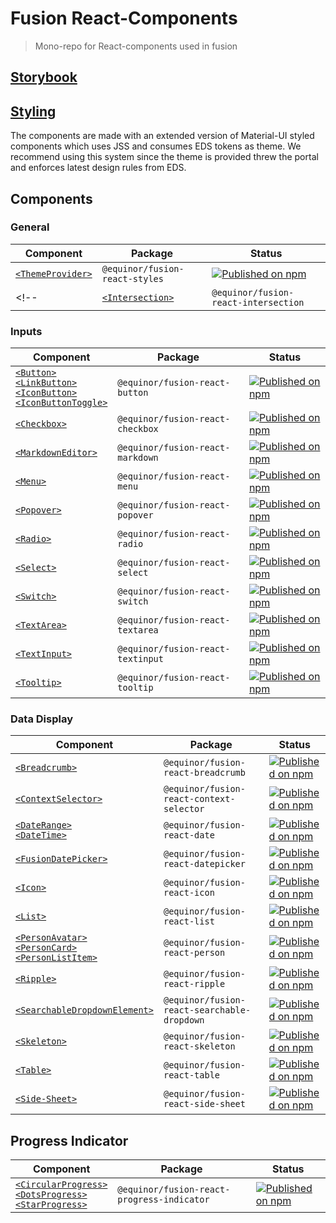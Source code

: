 <!--prettier-ignore-start-->
# Fusion React-Components

> Mono-repo for React-components used in fusion

## [Storybook](https://equinor.github.io/fusion-react-components?path=/docs/intro--page/)

## [Styling](https://equinor.github.io/fusion-react-components/?path=/docs/styling--page)
The components are made with an extended version of Material-UI styled components which uses
JSS and consumes EDS tokens as theme.
We recommend using this system since the theme is provided threw the portal and enforces latest 
design rules from EDS.  

## Components
### General
| Component | Package | Status
| --------- | ------- | ------
| [`<ThemeProvider>`](https://github.com/equinor/fusion-react-components/tree/main/packages/styles) | `@equinor/fusion-react-styles` | [![Published on npm](https://img.shields.io/npm/v/@equinor/fusion-react-styles.svg)](https://www.npmjs.com/package/@equinor/fusion-react-styles)
<!-- | [`<Intersection>`](https://github.com/equinor/fusion-react-components/tree/main/packages/intersection) | `@equinor/fusion-react-intersection` | TBD -->

### Inputs
| Component | Package | Status
| --------- | ------- | ------
| [`<Button>`](https://github.com/equinor/fusion-react-components/tree/main/packages/button/src/button) <br /> [`<LinkButton>`](https://github.com/equinor/fusion-react-components/tree/main/packages/button/src/link-button) <br /> [`<IconButton>`](https://github.com/equinor/fusion-react-components/tree/main/packages/button/src/icon-button) <br /> [`<IconButtonToggle>`](https://github.com/equinor/fusion-react-components/tree/main/packages/button/src/icon-button-toggle) | `@equinor/fusion-react-button` | [![Published on npm](https://img.shields.io/npm/v/@equinor/fusion-react-button.svg)](https://www.npmjs.com/package/@equinor/fusion-react-button)
| [`<Checkbox>`](https://github.com/equinor/fusion-react-components/tree/main/packages/checkbox) | `@equinor/fusion-react-checkbox` | [![Published on npm](https://img.shields.io/npm/v/@equinor/fusion-react-checkbox.svg)](https://www.npmjs.com/package/@equinor/fusion-react-checkbox)
| [`<MarkdownEditor>`](https://github.com/equinor/fusion-react-components/tree/main/packages/markdown/src/MarkdownEditor.tsx) | `@equinor/fusion-react-markdown` | [![Published on npm](https://img.shields.io/npm/v/@equinor/fusion-react-markdown.svg)](https://www.npmjs.com/package/@equinor/fusion-react-markdown)
| [`<Menu>`](https://github.com/equinor/fusion-react-components/tree/main/packages/menu) | `@equinor/fusion-react-menu` | [![Published on npm](https://img.shields.io/npm/v/@equinor/fusion-react-menu.svg)](https://www.npmjs.com/package/@equinor/fusion-react-menu)
| [`<Popover>`](https://github.com/equinor/fusion-react-components/tree/main/packages/popover) | `@equinor/fusion-react-popover` | [![Published on npm](https://img.shields.io/npm/v/@equinor/fusion-react-popover.svg)](https://www.npmjs.com/package/@equinor/fusion-react-popover)
| [`<Radio>`](https://github.com/equinor/fusion-react-components/tree/main/packages/radio) | `@equinor/fusion-react-radio` | [![Published on npm](https://img.shields.io/npm/v/@equinor/fusion-react-radio.svg)](https://www.npmjs.com/package/@equinor/fusion-react-radio)
| [`<Select>`](https://github.com/equinor/fusion-react-components/tree/main/packages/select) | `@equinor/fusion-react-select` | [![Published on npm](https://img.shields.io/npm/v/@equinor/fusion-react-select.svg)](https://www.npmjs.com/package/@equinor/fusion-react-select)
| [`<Switch>`](https://github.com/equinor/fusion-react-components/tree/main/packages/switch) | `@equinor/fusion-react-switch` | [![Published on npm](https://img.shields.io/npm/v/@equinor/fusion-react-switch.svg)](https://www.npmjs.com/package/@equinor/fusion-react-switch)
| [`<TextArea>`](https://github.com/equinor/fusion-react-components/tree/main/packages/textarea) | `@equinor/fusion-react-textarea` | [![Published on npm](https://img.shields.io/npm/v/@equinor/fusion-react-textarea.svg)](https://www.npmjs.com/package/@equinor/fusion-react-textarea)
| [`<TextInput>`](https://github.com/equinor/fusion-react-components/tree/main/packages/textinput) | `@equinor/fusion-react-textinput` | [![Published on npm](https://img.shields.io/npm/v/@equinor/fusion-react-textinput.svg)](https://www.npmjs.com/package/@equinor/fusion-react-textinput)
| [`<Tooltip>`](https://github.com/equinor/fusion-react-components/tree/main/packages/tooltip) | `@equinor/fusion-react-tooltip` | [![Published on npm](https://img.shields.io/npm/v/@equinor/fusion-react-tooltip.svg)](https://www.npmjs.com/package/@equinor/fusion-react-tooltip)

<!-- ### Navigation
| Component | Package | Status
| --------- | ------- | ------
| [`<Pagination>`](https://github.com/equinor/fusion-react-components/tree/main/packages/pagination) | `@equinor/fusion-react-pagination` | TBD
| [`<Stepper>`](https://github.com/equinor/fusion-react-components/tree/main/packages/stepper) | `@equinor/fusion-react-stepper` | TBD
| [`<Tabs>`](https://github.com/equinor/fusion-react-components/tree/main/packages/tabs) | `@equinor/fusion-react-tabs` | TBD -->

### Data Display
| Component | Package | Status
| --------- | ------- | ------
| [`<Breadcrumb>`](https://github.com/equinor/fusion-react-components/tree/main/packages/breadcrumb) | `@equinor/fusion-react-breadcrumb` | [![Published on npm](https://img.shields.io/npm/v/@equinor/fusion-react-breadcrumb.svg)](https://www.npmjs.com/package/@equinor/fusion-react-breadcrumb)
| [`<ContextSelector>`](https://github.com/equinor/fusion-react-components/tree/main/packages/context-selector) | `@equinor/fusion-react-context-selector` | [![Published on npm](https://img.shields.io/npm/v/@equinor/fusion-react-chip.svg)](https://www.npmjs.com/package/@equinor/fusion-react-context-selector)
| [`<DateRange>`](https://github.com/equinor/fusion-react-components/tree/main/packages/date/src/DateRange.tsx) <br /> [`<DateTime>`](https://github.com/equinor/fusion-react-components/tree/main/packages/date/src/DateTime.tsx) | `@equinor/fusion-react-date` | [![Published on npm](https://img.shields.io/npm/v/@equinor/fusion-react-date.svg)](https://www.npmjs.com/package/@equinor/fusion-react-date)
| [`<FusionDatePicker>`](https://github.com/equinor/fusion-react-components/tree/main/packages/datepicker) | `@equinor/fusion-react-datepicker` | [![Published on npm](https://img.shields.io/npm/v/@equinor/fusion-react-datepicker.svg)](https://www.npmjs.com/package/@equinor/fusion-react-datepicker)
| [`<Icon>`](https://github.com/equinor/fusion-react-components/tree/main/packages/icon) | `@equinor/fusion-react-icon` | [![Published on npm](https://img.shields.io/npm/v/@equinor/fusion-react-icon.svg)](https://www.npmjs.com/package/@equinor/fusion-react-icon)
| [`<List>`](https://github.com/equinor/fusion-react-components/tree/main/packages/list) | `@equinor/fusion-react-list` | [![Published on npm](https://img.shields.io/npm/v/@equinor/fusion-react-list.svg)](https://www.npmjs.com/package/@equinor/fusion-react-list)
| [`<PersonAvatar>`](https://github.com/equinor/fusion-react-components/tree/main/packages/person/src/PersonAvatar.tsx) <br /> [`<PersonCard>`](https://github.com/equinor/fusion-react-components/tree/main/packages/person/src/PersonCard.tsx) <br /> [`<PersonListItem>`](https://github.com/equinor/fusion-react-components/tree/main/packages/person/src/PersonListItem.tsx) | `@equinor/fusion-react-person` | [![Published on npm](https://img.shields.io/npm/v/@equinor/fusion-react-person.svg)](https://www.npmjs.com/package/@equinor/fusion-react-person)
| [`<Ripple>`](https://github.com/equinor/fusion-react-components/tree/main/packages/ripple) | `@equinor/fusion-react-ripple` | [![Published on npm](https://img.shields.io/npm/v/@equinor/fusion-react-ripple.svg)](https://www.npmjs.com/package/@equinor/fusion-react-ripple)
| [`<SearchableDropdownElement>`](https://github.com/equinor/fusion-react-components/tree/main/packages/searchable-dropdown) | `@equinor/fusion-react-searchable-dropdown` | [![Published on npm](https://img.shields.io/npm/v/@equinor/fusion-react-searchable-dropdown.svg)](https://www.npmjs.com/package/@equinor/fusion-react-searchable-dropdown)
| [`<Skeleton>`](https://github.com/equinor/fusion-react-components/tree/main/packages/skeleton) | `@equinor/fusion-react-skeleton` | [![Published on npm](https://img.shields.io/npm/v/@equinor/fusion-react-skeleton.svg)](https://www.npmjs.com/package/@equinor/fusion-react-skeleton)
| [`<Table>`](https://github.com/equinor/fusion-react-components/tree/main/packages/table) | `@equinor/fusion-react-table` | [![Published on npm](https://img.shields.io/npm/v/@equinor/fusion-react-table.svg)](https://www.npmjs.com/package/@equinor/fusion-react-table)
| [`<Side-Sheet>`](https://github.com/equinor/fusion-react-components/tree/main/packages/side-sheet) | `@equinor/fusion-react-side-sheet` | [![Published on npm](https://img.shields.io/npm/v/@equinor/fusion-react-side-sheet.svg)](https://www.npmjs.com/package/@equinor/fusion-react-side-sheet)

## Progress Indicator
| Component | Package | Status
| --------- | ------- | ------
| [`<CircularProgress>`](https://github.com/equinor/fusion-react-components/blob/main/packages/progress-indicator/src/circular.tsx) <br /> [`<DotsProgress>`](https://github.com/equinor/fusion-react-components/blob/main/packages/progress-indicator/src/dots.tsx) <br /> [`<StarProgress>`](https://github.com/equinor/fusion-react-components/blob/main/packages/progress-indicator/src/star.tsx) | `@equinor/fusion-react-progress-indicator` | [![Published on npm](https://img.shields.io/npm/v/@equinor/fusion-react-progress-indicator.svg)](https://www.npmjs.com/package/@equinor/fusion-react-progress-indicator)
<!--prettier-ignore-end-->
